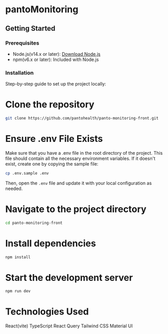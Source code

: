 # pantoMonitoring

## Getting Started
### Prerequisites
- Node.js(v14.x or later): [Download Node.js](https://nodejs.org/)
- npm(v6.x or later): Included with Node.js

### Installation
Step-by-step guide to set up the project locally:

# Clone the repository
```bash
git clone https://github.com/pantohealth/panto-monitoring-front.git
```
# Ensure .env File Exists

Make sure that you have a .env file in the root directory of the project. This file should contain all the necessary environment variables. If it doesn't exist, create one by copying the sample file:

```bash
cp .env.sample .env
```

Then, open the `.env` file and update it with your local configuration as needed.

# Navigate to the project directory
```bash
cd panto-monitoring-front
```

# Install dependencies
```bash
npm install
```

# Start the development server
```bash
npm run dev
```

# Technologies Used
React(vite)
TypeScript
React Query
Tailwind CSS
Material UI